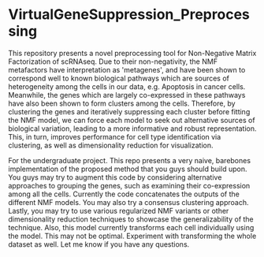# VirtualGeneSuppression_Preprocessing
This repository presents a novel preprocessing tool for Non-Negative Matrix Factorization of scRNAseq. Due to their non-negativity, the NMF metafactors have interpretation as 'metagenes', and have been shown to correspond well to known biological pathways which are sources of heterogeneity among the cells in our data, e.g. Apoptosis in cancer cells. Meanwhile, the genes which are largely co-expressed in these pathways have also been shown to form clusters among the cells. Therefore, by clustering the genes and iteratively suppressing each cluster before fitting the NMF model, we can force each model to seek out alternative sources of biological variation, leading to a more informative and robust representation. This, in turn, improves performance for cell type identification via clustering, as well as dimensionality reduction for visualization.

For the undergraduate project. This repo presents a very naive, barebones implementation of the proposed method that you guys should build upon. You guys may try to augment this code by considering alternative approaches to grouping the genes, such as examining their co-expression among all the cells. Currently the code concatenates the outputs of the different NMF models. You may also try a consensus clustering approach. Lastly, you may try to use various regularized NMF variants or other dimensionality reduction techniques to showcase the generalizability of the technique. Also, this model currently transforms each cell individually using the model. This may not be optimal. Experiment with transforming the whole dataset as well. Let me know if you have any questions. 
